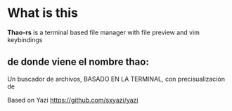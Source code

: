 # What is this

**Thao-rs** is a terminal based file manager with file preview and vim keybindings

## de donde viene el nombre thao: 

Un buscador de archivos, BASADO EN LA TERMINAL, con precisualización de 

Based on Yazi https://github.com/sxyazi/yazi